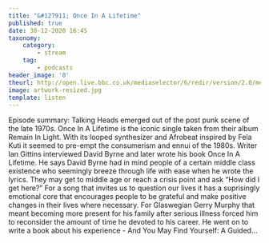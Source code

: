 ```yaml
---
title: "&#127911; Once In A Lifetime"
published: true
date: 30-12-2020 16:45
taxonomy:
    category:
        - stream
    tag:
        - podcasts
header_image: '0'
theurl: http://open.live.bbc.co.uk/mediaselector/6/redir/version/2.0/mediaset/audio-nondrm-download/proto/http/vpid/p091r7t9.mp3
image: artwork-resized.jpg
template: listen
--- 
```

Episode summary: Talking Heads emerged out of the post punk scene of the late 1970s. Once In A Lifetime is the iconic single taken from their album Remain In Light. With its looped synthesizer and Afrobeat inspired by Fela Kuti it seemed to pre-empt the consumerism and ennui of the 1980s. Writer Ian Gittins interviewed David Byrne and later wrote his book Once In A Lifetime. He says David Byrne had in mind people of a certain middle class existence who seemingly breeze through life with ease when he wrote the lyrics. They may get to middle age or reach a crisis point and ask “How did I get here?” For a song that invites us to question our lives it has a suprisingly emotional core that encourages people to be grateful and make positive changes in their lives where necessary. For Glaswegian Gerry Murphy that meant becoming more present for his family after serious illness forced him to reconsider the amount of time he devoted to his career. He went on to write a book about his experience - And You May Find Yourself: A Guided…
